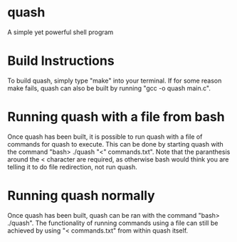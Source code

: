 # quash
A simple yet powerful shell program

# Build Instructions
To build quash, simply type "make" into your terminal. If for some reason make fails, quash can also be built by
running "gcc -o quash main.c".

# Running quash with a file from bash
Once quash has been built, it is possible to run quash with a file of commands for quash to execute. This can be done by 
starting quash with the command "bash> ./quash "<" commands.txt". Note that the paranthesis around the < character are 
required, as otherwise bash would think you are telling it to do file redirection, not run quash. 

# Running quash normally
Once quash has been built, quash can be ran with the command "bash> ./quash". The functionality of running commands using
a file can still be achieved by using "< commands.txt" from within quash itself.
